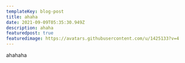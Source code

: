 ```yaml
---
templateKey: blog-post
title: ahaha
date: 2021-09-09T05:35:30.949Z
description: ahaha
featuredpost: true
featuredimage: https://avatars.githubusercontent.com/u/1425133?v=4
---
```

ahahaha